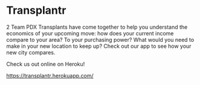 # Transplantr
2
Team PDX Transplants have come together to help you understand the economics of your upcoming move: how does your current income compare to your area? To your purchasing power? What would you need to make in your new location to keep up? Check out our app to see how your new city compares.

Check us out online on Heroku!

https://transplantr.herokuapp.com/
